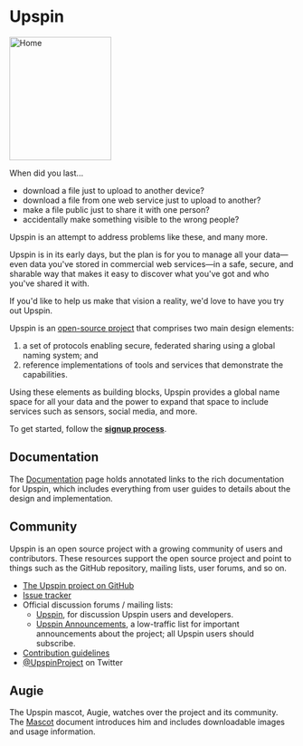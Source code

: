 # Upspin

<img src="/images/augie.jpg" width="180" height="218" alt="Home"/>

When did you last...

- download a file just to upload to another device?
- download a file from one web service just to upload to another?
- make a file public just to share it with one person?
- accidentally make something visible to the wrong people?

Upspin is an attempt to address problems like these, and many more.

Upspin is in its early days, but the plan is for you to manage all your
data—even data you've stored in commercial web services—in a safe, secure,
and sharable way that makes it easy to discover what you've got and who you've
shared it with.

If you'd like to help us make that vision a reality, we'd love to have you try
out Upspin.

Upspin is an [open-source project](https://github.com/upspin/upspin) that
comprises two main design elements:

1. a set of protocols enabling secure, federated sharing using a global naming
   system; and
2. reference implementations of tools and services that demonstrate the
   capabilities.

Using these elements as building blocks, Upspin provides a global name space
for all your data and the power to expand that space to include services such
as sensors, social media, and more.

To get started, follow the [**signup process**](/doc/signup.md).

## Documentation

The [Documentation](/doc/doc.md) page holds annotated links to the
rich documentation for Upspin, which includes everything from
user guides to details about the design and implementation.

## Community

Upspin is an open source project with a growing community
of users and contributors.
These resources support the open source project and
point to things such as the GitHub repository,
mailing lists, user forums, and so on.

- [The Upspin project on GitHub](https://github.com/upspin/upspin)
- [Issue tracker](https://github.com/upspin/upspin/issues)
- Official discussion forums / mailing lists:
  - [Upspin](https://groups.google.com/forum/#!forum/upspin),
    for discussion Upspin users and developers.
  - [Upspin Announcements](https://groups.google.com/forum/#!forum/upspin-announce),
    a low-traffic list for important announcements about the project;
    all Upspin users should subscribe.
- [Contribution guidelines](https://github.com/upspin/upspin/blob/master/CONTRIBUTING.md)
- [@UpspinProject](https://twitter.com/UpspinProject) on Twitter

## Augie

The Upspin mascot, Augie, watches over the project and its community.
The [Mascot](/doc/mascot.md) document introduces
him and includes downloadable images and usage information.
